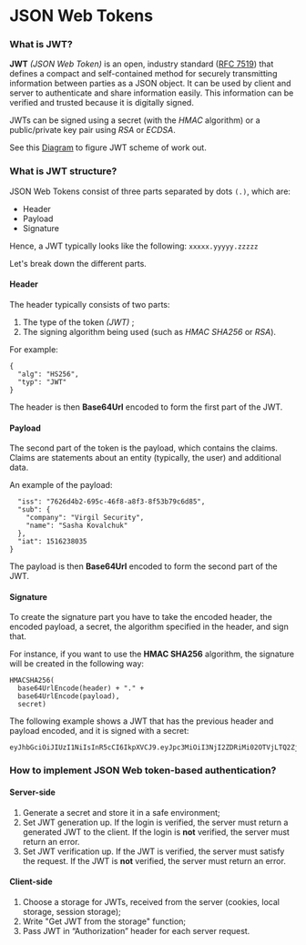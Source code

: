 # JSON Web Tokens

### What is JWT?
**JWT** _(JSON Web Token)_ is an open, industry standard ([RFC 7519](https://tools.ietf.org/html/rfc7519)) that defines a compact and self-contained method for securely transmitting information between parties as a JSON object. It can be used by client and server to authenticate and share information easily. This information can be verified and trusted because it is digitally signed.

JWTs can be signed using a secret (with the _HMAC_ algorithm) or a public/private key pair using _RSA_ or _ECDSA_.

See this [Diagram](https://www.lucidchart.com/invitations/accept/a1e6d9d4-ed9e-4f6f-b41c-85f0c42a5aed) to figure JWT scheme of work out.

### What is JWT structure? 
JSON Web Tokens consist of three parts separated by dots ```(.)```, which are:
* Header
* Payload
* Signature

Hence, a JWT typically looks like the following:
`xxxxx.yyyyy.zzzzz`

Let's break down the different parts.

#### Header
The header typically consists of two parts:
1. The type of the token _(JWT)_ ;
1. The signing algorithm being used (such as _HMAC SHA256_ or _RSA_).

For example:
```
{
  "alg": "HS256",
  "typ": "JWT"
}
```
The header is then  **Base64Url** encoded to form the first part of the JWT.
#### Payload
The second part of the token is the payload, which contains the claims. Claims are statements about an entity (typically, the user) and additional data.

An example of the payload:

```{
  "iss": "7626d4b2-695c-46f8-a8f3-8f53b79c6d85",
  "sub": {
    "company": "Virgil Security",
    "name": "Sasha Kovalchuk"
  },
  "iat": 1516238035
}
```
The payload is then **Base64Url** encoded to form the second part of the JWT.
#### Signature
To create the signature part you have to take the encoded header, the encoded payload, a secret, the algorithm specified in the header, and sign that.

For instance, if you want to use the **HMAC SHA256** algorithm, the signature will be created in the following way:
```
HMACSHA256(
  base64UrlEncode(header) + "." +
  base64UrlEncode(payload),
  secret)
```

The following example shows a JWT that has the previous header and payload encoded, and it is signed with a secret:
```
eyJhbGciOiJIUzI1NiIsInR5cCI6IkpXVCJ9.eyJpc3MiOiI3NjI2ZDRiMi02OTVjLTQ2ZjgtYThmMy04ZjUzYjc5YzZkODUiLCJzdWIiOnsiY29tcGFueSI6IlZpcmdpbCBTZWN1cml0eSIsIm5hbWUiOiJTYXNoYSBLb3ZhbGNodWsifSwiaWF0IjoxNTE2MjM4MDM1fQ.rAaAplaMMl6ysbFrCtcPxAh7Mik2og2eLnKq8rqsgMA
```
### How to implement JSON Web token-based authentication?

#### Server-side
1. Generate a secret and store it in a safe environment;
1. Set JWT generation up. If the login is verified, the server must return a generated JWT to the client. If the login is **not** verified, the server must return an error.
1. Set JWT verification up. If the JWT is verified, the server must satisfy the request. If the JWT is **not** verified, the server must return an error.

#### Client-side
1. Choose a storage for JWTs, received from the server (cookies, local storage, session storage);
1. Write "Get JWT from the storage" function;
1. Pass JWT in “Authorization” header for each server request.
